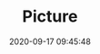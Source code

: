 ---
weight: 1
images:
- /images/edited/32.jpeg
title: Picture
date: 2020-09-17 09:45:48
tags: [luminar neo,work,unknown,Insta360 OneR,0.0,boat]
---